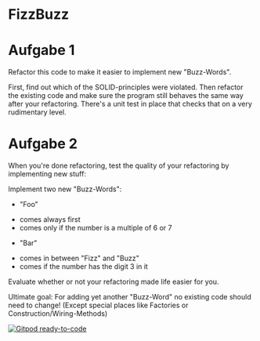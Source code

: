 # FizzBuzz


# Aufgabe 1

Refactor this code to make it easier to implement new "Buzz-Words".

First, find out which of the SOLID-principles were violated. 
Then refactor the existing code and make sure the program still behaves the same way after your refactoring. 
There's a unit test in place that checks that on a very rudimentary level.

# Aufgabe 2

When you're done refactoring, test the quality of your refactoring by implementing new stuff:

Implement two new "Buzz-Words":

* "Foo"
 - comes always first
 - comes only if the number is a multiple of 6 or 7

* "Bar"
 - comes in between "Fizz" and "Buzz"
 - comes if the number has the digit 3 in it

Evaluate whether or not your refactoring made life easier for you.

Ultimate goal:
For adding yet another "Buzz-Word" no existing code should need to change!
(Except special places like Factories or Construction/Wiring-Methods) 

[![Gitpod ready-to-code](https://img.shields.io/badge/Gitpod-ready--to--code-blue?logo=gitpod)](https://github.com/bjoern-ehrlinspiel/kata-fizzbuzz-java)
